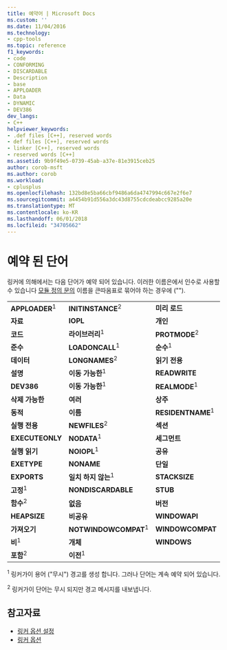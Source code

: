 ```yaml
---
title: 예약어 | Microsoft Docs
ms.custom: ''
ms.date: 11/04/2016
ms.technology:
- cpp-tools
ms.topic: reference
f1_keywords:
- code
- CONFORMING
- DISCARDABLE
- Description
- base
- APPLOADER
- Data
- DYNAMIC
- DEV386
dev_langs:
- C++
helpviewer_keywords:
- .def files [C++], reserved words
- def files [C++], reserved words
- linker [C++], reserved words
- reserved words [C++]
ms.assetid: 9b9f49e5-0739-45ab-a37e-81e3915ceb25
author: corob-msft
ms.author: corob
ms.workload:
- cplusplus
ms.openlocfilehash: 132bd8e5ba66cbf9486a6da4747994c667e2f6e7
ms.sourcegitcommit: a4454b91d556a3dc43d8755cdcdeabcc9285a20e
ms.translationtype: MT
ms.contentlocale: ko-KR
ms.lasthandoff: 06/01/2018
ms.locfileid: "34705662"
---
```

# <a name="reserved-words"></a>예약 된 단어

링커에 의해에서는 다음 단어가 예약 되어 있습니다. 이러한 이름은에서 인수로 사용할 수 있습니다 [모듈 정의 문의](../../build/reference/module-definition-dot-def-files.md) 이름을 큰따옴표로 묶어야 하는 경우에 ("").

||||
|-|-|-|
|**APPLOADER**<sup>1</sup>|**INITINSTANCE**<sup>2</sup>|**미리 로드**|
|**자료**|**IOPL**|**개인**|
|**코드**|**라이브러리**<sup>1</sup>|**PROTMODE**<sup>2</sup>|
|**준수**|**LOADONCALL**<sup>1</sup>|**순수**<sup>1</sup>|
|**데이터**|**LONGNAMES**<sup>2</sup>|**읽기 전용**|
|**설명**|**이동 가능한**<sup>1</sup>|**READWRITE**|
|**DEV386**|**이동 가능한**<sup>1</sup>|**REALMODE**<sup>1</sup>|
|**삭제 가능한**|**여러**|**상주**|
|**동적**|**이름**|**RESIDENTNAME**<sup>1</sup>|
|**실행 전용**|**NEWFILES**<sup>2</sup>|**섹션**|
|**EXECUTEONLY**|**NODATA**<sup>1</sup>|**세그먼트**|
|**실행 읽기**|**NOIOPL**<sup>1</sup>|**공유**|
|**EXETYPE**|**NONAME**|**단일**|
|**EXPORTS**|**일치 하지 않는**<sup>1</sup>|**STACKSIZE**|
|**고정**<sup>1</sup>|**NONDISCARDABLE**|**STUB**|
|**함수**<sup>2</sup>|**없음**|**버전**|
|**HEAPSIZE**|**비공유**|**WINDOWAPI**|
|**가져오기**|**NOTWINDOWCOMPAT**<sup>1</sup>|**WINDOWCOMPAT**|
|**비**<sup>1</sup>|**개체**|**WINDOWS**|
|**포함**<sup>2</sup>|**이전**<sup>1</sup>||

<sup>1</sup> 링커가이 용어 ("무시") 경고를 생성 합니다. 그러나 단어는 계속 예약 되어 있습니다.

<sup>2</sup> 링커가이 단어는 무시 되지만 경고 메시지를 내보냅니다.

## <a name="see-also"></a>참고자료

- [링커 옵션 설정](../../build/reference/setting-linker-options.md)
- [링커 옵션](../../build/reference/linker-options.md)